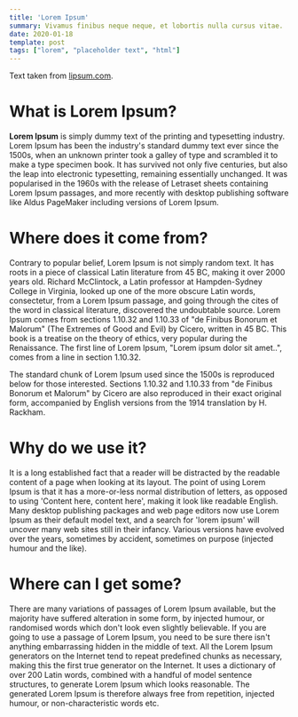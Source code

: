 ```yaml
---
title: 'Lorem Ipsum'
summary: Vivamus finibus neque neque, et lobortis nulla cursus vitae.
date: 2020-01-18
template: post
tags: ["lorem", "placeholder text", "html"]
---
```


Text taken from [lipsum.com](https://lipsum.com/).

# What is Lorem Ipsum?

**Lorem Ipsum** is simply dummy text of the printing and typesetting industry.
Lorem Ipsum has been the industry's standard dummy text ever since the 1500s,
when an unknown printer took a galley of type and scrambled it to make a type
specimen book. It has survived not only five centuries, but also the leap into
electronic typesetting, remaining essentially unchanged. It was popularised in
the 1960s with the release of Letraset sheets containing Lorem Ipsum passages,
and more recently with desktop publishing software like Aldus PageMaker
including versions of Lorem Ipsum.


# Where does it come from?

Contrary to popular belief, Lorem Ipsum is not simply random text. It has roots
in a piece of classical Latin literature from 45 BC, making it over 2000 years
old. Richard McClintock, a Latin professor at Hampden-Sydney College in
Virginia, looked up one of the more obscure Latin words, consectetur, from a
Lorem Ipsum passage, and going through the cites of the word in classical
literature, discovered the undoubtable source. Lorem Ipsum comes from sections
1.10.32 and 1.10.33 of "de Finibus Bonorum et Malorum" (The Extremes of Good and
Evil) by Cicero, written in 45 BC. This book is a treatise on the theory of
ethics, very popular during the Renaissance. The first line of Lorem Ipsum,
"Lorem ipsum dolor sit amet..", comes from a line in section 1.10.32.

The standard chunk of Lorem Ipsum used since the 1500s is reproduced below for
those interested. Sections 1.10.32 and 1.10.33 from "de Finibus Bonorum et
Malorum" by Cicero are also reproduced in their exact original form, accompanied
by English versions from the 1914 translation by H. Rackham.


# Why do we use it?

It is a long established fact that a reader will be distracted by the readable
content of a page when looking at its layout. The point of using Lorem Ipsum is
that it has a more-or-less normal distribution of letters, as opposed to using
'Content here, content here', making it look like readable English. Many desktop
publishing packages and web page editors now use Lorem Ipsum as their default
model text, and a search for 'lorem ipsum' will uncover many web sites still in
their infancy. Various versions have evolved over the years, sometimes by
accident, sometimes on purpose (injected humour and the like).

# Where can I get some?

There are many variations of passages of Lorem Ipsum available, but the majority
have suffered alteration in some form, by injected humour, or randomised words
which don't look even slightly believable. If you are going to use a passage of
Lorem Ipsum, you need to be sure there isn't anything embarrassing hidden in the
middle of text. All the Lorem Ipsum generators on the Internet tend to repeat
predefined chunks as necessary, making this the first true generator on the
Internet. It uses a dictionary of over 200 Latin words, combined with a handful
of model sentence structures, to generate Lorem Ipsum which looks reasonable.
The generated Lorem Ipsum is therefore always free from repetition, injected
humour, or non-characteristic words etc.

